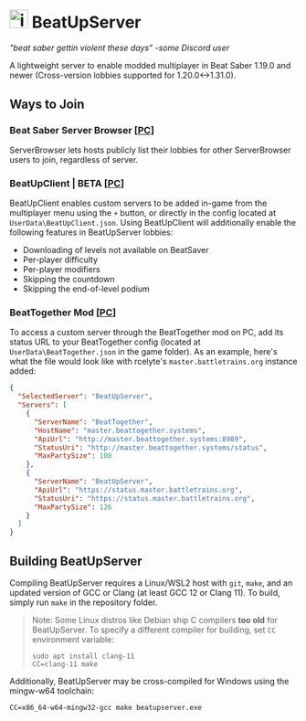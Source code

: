 <img style="height:1.152em" src="https://user-images.githubusercontent.com/25163630/227527749-e3b5934e-b3ed-423f-b88f-4a785699f6af.png" alt="icon"> BeatUpServer
============
*"beat saber gettin violent these days" -some Discord user*

A lightweight server to enable modded multiplayer in Beat Saber 1.19.0 and newer (Cross-version lobbies supported for 1.20.0<->1.31.0).

Ways to Join
------------

### Beat Saber Server Browser \[[PC](https://github.com/roydejong/BeatSaberServerBrowser#installation)\]
ServerBrowser lets hosts publicly list their lobbies for other ServerBrowser users to join, regardless of server.

### BeatUpClient | BETA \[[PC](https://github.com/rcelyte/BeatUpRcelyte/releases/tag/0.5.3)\]
BeatUpClient enables custom servers to be added in-game from the multiplayer menu using the `+` button, or directly in the config located at `UserData\BeatUpClient.json`. Using BeatUpClient will additionally enable the following features in BeatUpServer lobbies:
* Downloading of levels not available on BeatSaver
* Per-player difficulty
* Per-player modifiers
* Skipping the countdown
* Skipping the end-of-level podium


### BeatTogether Mod \[[PC](https://github.com/BeatTogether/BeatTogether#installation)\]
To access a custom server through the BeatTogether mod on PC, add its status URL to your BeatTogether config (located at `UserData\BeatTogether.json` in the game folder). As an example, here's what the file would look like with rcelyte's `master.battletrains.org` instance added:
```json
{
  "SelectedServer": "BeatUpServer",
  "Servers": [
    {
      "ServerName": "BeatTogether",
      "HostName": "master.beattogether.systems",
      "ApiUrl": "http://master.beattogether.systems:8989",
      "StatusUri": "http://master.beattogether.systems/status",
      "MaxPartySize": 100
    },
    {
      "ServerName": "BeatUpServer",
      "ApiUrl": "https://status.master.battletrains.org",
      "StatusUri": "https://status.master.battletrains.org",
      "MaxPartySize": 126
    }
  ]
}
```

Building BeatUpServer
---------------------
Compiling BeatUpServer requires a Linux/WSL2 host with `git`, `make`, and an updated version of GCC or Clang (at least GCC 12 or Clang 11).
To build, simply run `make` in the repository folder.
> Note: Some Linux distros like Debian ship C compilers **too old** for BeatUpServer. To specify a different compiler for building, set `CC` environment variable:
> ```
> sudo apt install clang-11
> CC=clang-11 make
> ```

Additionally, BeatUpServer may be cross-compiled for Windows using the mingw-w64 toolchain:
```
CC=x86_64-w64-mingw32-gcc make beatupserver.exe
```
